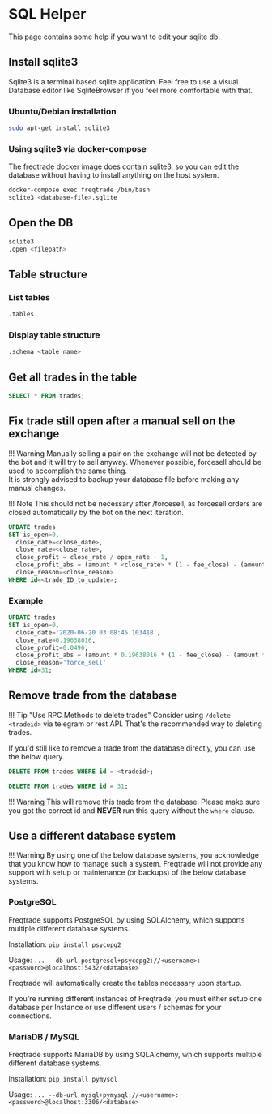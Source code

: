 # SQL Helper

This page contains some help if you want to edit your sqlite db.

## Install sqlite3

Sqlite3 is a terminal based sqlite application.
Feel free to use a visual Database editor like SqliteBrowser if you feel more comfortable with that.

### Ubuntu/Debian installation

```bash
sudo apt-get install sqlite3
```

### Using sqlite3 via docker-compose

The freqtrade docker image does contain sqlite3, so you can edit the database without having to install anything on the host system.

``` bash
docker-compose exec freqtrade /bin/bash
sqlite3 <database-file>.sqlite
```

## Open the DB

```bash
sqlite3
.open <filepath>
```

## Table structure

### List tables

```bash
.tables
```

### Display table structure

```bash
.schema <table_name>
```

## Get all trades in the table

```sql
SELECT * FROM trades;
```

## Fix trade still open after a manual sell on the exchange

!!! Warning
    Manually selling a pair on the exchange will not be detected by the bot and it will try to sell anyway. Whenever possible, forcesell <tradeid> should be used to accomplish the same thing.  
    It is strongly advised to backup your database file before making any manual changes.

!!! Note
    This should not be necessary after /forcesell, as forcesell orders are closed automatically by the bot on the next iteration.

```sql
UPDATE trades
SET is_open=0,
  close_date=<close_date>,
  close_rate=<close_rate>,
  close_profit = close_rate / open_rate - 1,
  close_profit_abs = (amount * <close_rate> * (1 - fee_close) - (amount * (open_rate * (1 - fee_open)))),
  close_reason=<close_reason>
WHERE id=<trade_ID_to_update>;
```

### Example

```sql
UPDATE trades
SET is_open=0,
  close_date='2020-06-20 03:08:45.103418',
  close_rate=0.19638016,
  close_profit=0.0496,
  close_profit_abs = (amount * 0.19638016 * (1 - fee_close) - (amount * (open_rate * (1 - fee_open)))),
  close_reason='force_sell'  
WHERE id=31;
```

## Remove trade from the database

!!! Tip "Use RPC Methods to delete trades"
    Consider using `/delete <tradeid>` via telegram or rest API. That's the recommended way to deleting trades.

If you'd still like to remove a trade from the database directly, you can use the below query.

```sql
DELETE FROM trades WHERE id = <tradeid>;
```

```sql
DELETE FROM trades WHERE id = 31;
```

!!! Warning
    This will remove this trade from the database. Please make sure you got the correct id and **NEVER** run this query without the `where` clause.

## Use a different database system

!!! Warning
    By using one of the below database systems, you acknowledge that you know how to manage such a system. Freqtrade will not provide any support with setup or maintenance (or backups) of the below database systems.

### PostgreSQL

Freqtrade supports PostgreSQL by using SQLAlchemy, which supports multiple different database systems.

Installation:
`pip install psycopg2`

Usage:
`... --db-url postgresql+psycopg2://<username>:<password>@localhost:5432/<database>`

Freqtrade will automatically create the tables necessary upon startup.

If you're running different instances of Freqtrade, you must either setup one database per Instance or use different users / schemas for your connections.

### MariaDB / MySQL

Freqtrade supports MariaDB by using SQLAlchemy, which supports multiple different database systems.

Installation:
`pip install pymysql`

Usage:
`... --db-url mysql+pymysql://<username>:<password>@localhost:3306/<database>`
